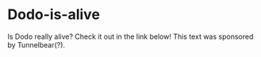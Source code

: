 # Dodo-is-alive
Is Dodo really alive? Check it out in the link below!
This text was sponsored by Tunnelbear(?).
